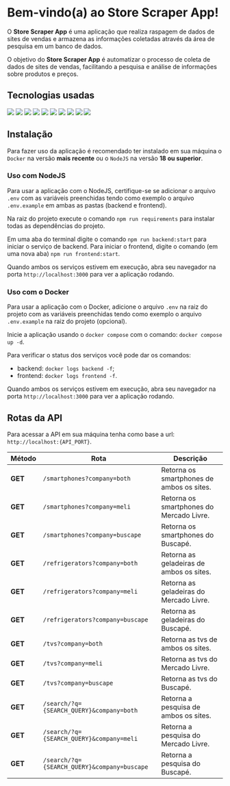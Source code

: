 # Bem-vindo(a) ao Store Scraper App!

O **Store Scraper App** é uma aplicação que realiza raspagem de dados de sites de vendas e armazena as informações coletadas através da área de pesquisa em um banco de dados.

O objetivo do **Store Scraper App** é automatizar o processo de coleta de dados de sites de vendas, facilitando a pesquisa e análise de informações sobre produtos e preços.

## Tecnologias usadas

<div>
  <img src="https://img.shields.io/badge/-REACT-5ccfee?style=for-the-badge&logo=react&logoColor=white" />
  <img src="https://img.shields.io/badge/-STYLED COMPONENTS-cb6ba6?style=for-the-badge&logo=styledcomponents&logoColor=f2c85a" />
  <img src="https://img.shields.io/badge/-CSS-166fb1?style=for-the-badge&logo=css3&logoColor=white" />
  <img src="https://img.shields.io/badge/-AXIOS-671ddf?style=for-the-badge&logo=axios&logoColor=white" />
  <img src="https://img.shields.io/badge/-TYPESCRIPT-0074c2?style=for-the-badge&logo=typescript&logoColor=white" />
  <img src="https://img.shields.io/badge/-EXPRESS-2f2f2f?style=for-the-badge&logo=express&logoColor=white" />
  <img src="https://img.shields.io/badge/-MONGODB-4aa73c?style=for-the-badge&logo=mongodb&logoColor=white" />
  <img src="https://img.shields.io/badge/-DOCKER-228ee1?style=for-the-badge&logo=docker&logoColor=white" />
  <img src="https://img.shields.io/badge/-NODEJS-79b33e?style=for-the-badge&logo=nodedotjs&logoColor=white" />
  <img src="https://img.shields.io/badge/-NODEMON-73ca48?style=for-the-badge&logo=nodemon&logoColor=white" />
</div>

## Instalação

Para fazer uso da aplicação é recomendado ter instalado em sua máquina o `Docker` na versão **mais recente** ou o `NodeJS` na versão **18 ou superior**.

### Uso com NodeJS

Para usar a aplicação com o NodeJS, certifique-se se adicionar o arquivo `.env` com as variáveis preenchidas tendo como exemplo o arquivo `.env.example` em ambas as pastas (backend e frontend).

Na raiz do projeto execute o comando `npm run requirements` para instalar todas as dependências do projeto.

Em uma aba do terminal digite o comando `npm run backend:start` para iniciar o serviço de backend. Para iniciar o frontend, digite o comando (em uma nova aba) `npm run frontend:start`.

Quando ambos os serviços estivem em execução, abra seu navegador na porta `http://localhost:3000` para ver a aplicação rodando.

### Uso com o Docker

Para usar a aplicação com o Docker, adicione o arquivo `.env` na raiz do projeto com as variáveis preenchidas tendo como exemplo o arquivo `.env.example` na raiz do projeto (opcional).

Inicie a aplicação usando o `docker compose` com o comando: `docker compose up -d`.

Para verificar o status dos serviços você pode dar os comandos:

- backend: `docker logs backend -f`;
- frontend: `docker logs frontend -f`.

Quando ambos os serviços estivem em execução, abra seu navegador na porta `http://localhost:3000` para ver a aplicação rodando.

## Rotas da API

Para acessar a API em sua máquina tenha como base a url: `http://localhost:{API_PORT}`.

<table>
  <thead>
    <tr>
      <th>Método</th>
      <th>Rota</th>
      <th>Descrição</th>
    </tr>
  </thead>
  <tbody>
    <tr>
      <td><b>GET</b></td>
      <td><code>/smartphones?company=both</code></td>
      <td>Retorna os smartphones de ambos os sites.</td>
    </tr>
    <tr>
      <td><b>GET</b></td>
      <td><code>/smartphones?company=meli</code></td>
      <td>Retorna os smartphones do Mercado Livre.</td>
    </tr>
    <tr>
      <td><b>GET</b></td>
      <td><code>/smartphones?company=buscape</code></td>
      <td>Retorna os smartphones do Buscapé.</td>
    </tr>
    <tr>
      <td><b>GET</b></td>
      <td><code>/refrigerators?company=both</code></td>
      <td>Retorna as geladeiras de ambos os sites.</td>
    </tr>
    <tr>
      <td><b>GET</b></td>
      <td><code>/refrigerators?company=meli</code></td>
      <td>Retorna as geladeiras do Mercado Livre.</td>
    </tr>
    <tr>
      <td><b>GET</b></td>
      <td><code>/refrigerators?company=buscape</code></td>
      <td>Retorna as geladeiras do Buscapé.</td>
    </tr>
    <tr>
      <td><b>GET</b></td>
      <td><code>/tvs?company=both</code></td>
      <td>Retorna as tvs de ambos os sites.</td>
    </tr>
    <tr>
      <td><b>GET</b></td>
      <td><code>/tvs?company=meli</code></td>
      <td>Retorna as tvs do Mercado Livre.</td>
    </tr>
    <tr>
      <td><b>GET</b></td>
      <td><code>/tvs?company=buscape</code></td>
      <td>Retorna as tvs do Buscapé.</td>
    </tr>
    <tr>
      <td><b>GET</b></td>
      <td><code>/search/?q={SEARCH_QUERY}&company=both</code></td>
      <td>Retorna a pesquisa de ambos os sites.</td>
    </tr>
    <tr>
      <td><b>GET</b></td>
      <td><code>/search/?q={SEARCH_QUERY}&company=meli</td>
      <td>Retorna a pesquisa do Mercado Livre.</td>
    </tr>
    <tr>
      <td><b>GET</b></td>
      <td><code>/search/?q={SEARCH_QUERY}&company=buscape</code></td>
      <td>Retorna a pesquisa do Buscapé.</td>
    </tr>
  </tbody>
</table>
